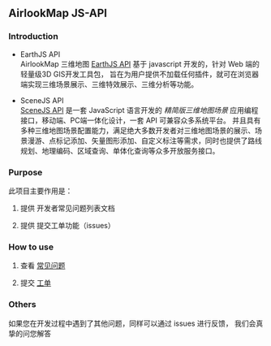 ## AirlookMap JS-API

### Introduction

- EarthJS API  
	AirlookMap 三维地图 [EarthJS API](https://doc.airlook.com) 基于 javascript 开发的，针对 Web 端的轻量级3D GIS开发工具包， 旨在为用户提供不加载任何插件，就可在浏览器端实现三维场景展示、三维特效展示、三维分析等功能。

- SceneJS API  
	[SceneJS API](https://doc.airlook.com) 是一套 JavaScript 语言开发的 *精简版三维地图场景* 应用编程接口，移动端、PC端一体化设计，一套 API 可兼容众多系统平台。
	并且具有多种三维地图场景配置能力，满足绝大多数开发者对三维地图场景的展示、场景漫游、点标记添加、矢量图形添加、自定义标注等需求，同时也提供了路线规划、地理编码、区域查询、单体化查询等众多开放服务接口。

### Purpose

此项目主要作用是：

1. 提供 开发者常见问题列表文档
   
2. 提供 提交工单功能（issues）

### How to use

1. 查看 [常见问题](https://github.com/airlookmap/JS-API/blob/main/question.md) 

2. 提交 [工单](https://github.com/airlookmap/JS-API/issues/new/choose)

### Others

如果您在开发过程中遇到了其他问题，同样可以通过 issues 进行反馈， 我们会真挚的问您解答

